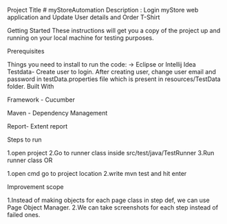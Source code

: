 Project Title # myStoreAutomation
Description : Login myStore web application and Update User details and Order T-Shirt

Getting Started These instructions will get you a copy of the project up and running on your local machine for testing purposes.

Prerequisites

Things you need to install to run the code: -> Eclipse or Intellij Idea
Testdata- Create user to login. After creating user, change user email and password in testData.properties file which is present in resources/TestData folder.
Built With

Framework - Cucumber

Maven - Dependency Management

Report- Extent report

Steps to run

1.open project
2.Go to runner class inside src/test/java/TestRunner
3.Run runner class
OR

1.open cmd go to project location
2.write mvn test and hit enter

Improvement scope

1.Instead of making objects for each page class in step def, we can use Page Object Manager.
2.We can take screenshots for each step instead of failed ones.
